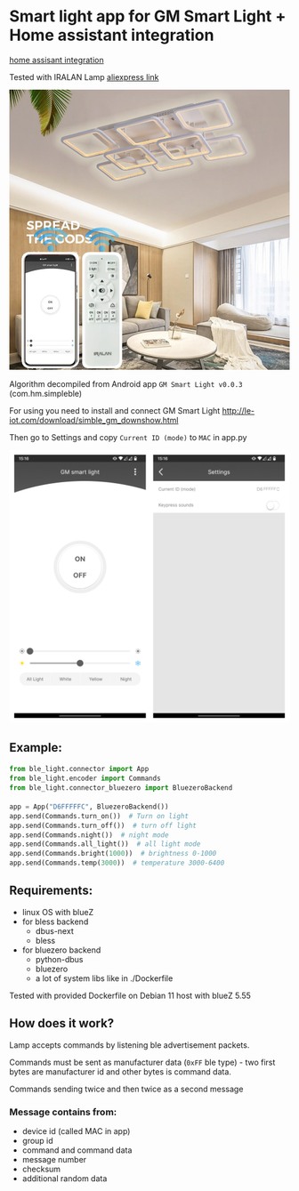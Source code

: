 # Smart light app for GM Smart Light + Home assistant integration

[home assisant integration](./hass_integration/README.md)

Tested with IRALAN Lamp [aliexpress link](https://aliexpress.ru/item/1005001971981212.html)

![](.github/lamp.jpg)

Algorithm decompiled from Android app `GM Smart Light v0.0.3` (com.hm.simpleble)

For using you need to install and connect GM Smart Light http://le-iot.com/download/simble_gm_downshow.html

Then go to Settings and copy `Current ID (mode)` to `MAC` in app.py

![](.github/screen.png)

## Example:

```python
from ble_light.connector import App
from ble_light.encoder import Commands
from ble_light.connector_bluezero import BluezeroBackend

app = App("D6FFFFFC", BluezeroBackend())
app.send(Commands.turn_on())  # Turn on light
app.send(Commands.turn_off())  # turn off light
app.send(Commands.night())  # night mode
app.send(Commands.all_light())  # all light mode
app.send(Commands.bright(1000))  # brightness 0-1000
app.send(Commands.temp(3000))  # temperature 3000-6400
```

## Requirements:

- linux OS with blueZ
- for bless backend
  - dbus-next
  - bless
- for bluezero backend
  - python-dbus
  - bluezero
  - a lot of system libs like in ./Dockerfile

Tested with provided Dockerfile on Debian 11 host with blueZ 5.55


## How does it work?

Lamp accepts commands by listening ble advertisement packets.

Commands must be sent as manufacturer data (`0xFF` ble type) - two first bytes are manufacturer id and other bytes is command data.

Commands sending twice and then twice as a second message

### Message contains from:

- device id (called MAC in app)
- group id
- command and command data
- message number
- checksum
- additional random data